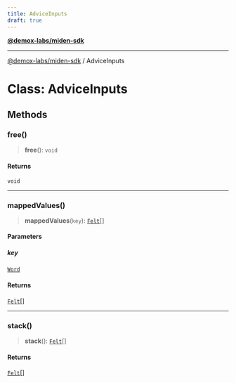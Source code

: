 ```yaml
---
title: AdviceInputs
draft: true
---
```


[**@demox-labs/miden-sdk**](../index)

***

[@demox-labs/miden-sdk](../index) / AdviceInputs

# Class: AdviceInputs

## Methods

### free()

> **free**(): `void`

#### Returns

`void`

***

### mappedValues()

> **mappedValues**(`key`): [`Felt`](Felt)[]

#### Parameters

##### key

[`Word`](Word)

#### Returns

[`Felt`](Felt)[]

***

### stack()

> **stack**(): [`Felt`](Felt)[]

#### Returns

[`Felt`](Felt)[]

